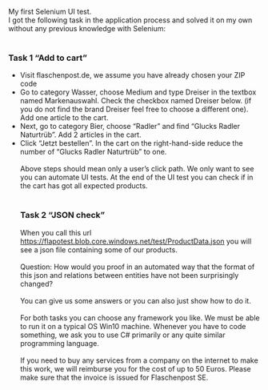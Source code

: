 My first Selenium UI test. <br>
I got the following task in the application process and 
solved it on my own without any previous knowledge with 
Selenium: <br>
<br>
### Task 1 “Add to cart”
* Visit flaschenpost.de, we assume you have already chosen your ZIP code <br>
* Go to category Wasser, choose Medium and type Dreiser in the textbox named
Markenauswahl. Check the checkbox named Dreiser below. (if you do not find the
brand Dreiser feel free to choose a different one). Add one article to the cart.
* Next, go to category Bier, choose “Radler” and find “Glucks Radler Naturtrüb”. Add 2 articles
in the cart.
* Click “Jetzt bestellen”. In the cart on the right-hand-side reduce the number of “Glucks
Radler Naturtrüb” to one.
  <br><br>
Above steps should mean only a user’s click path. We only want to see you can automate UI
tests. At the end of the UI test you can check if in the cart has got all expected products.
  <br><br>
  ### Task 2 “JSON check”
  When you call this url
  https://flapotest.blob.core.windows.net/test/ProductData.json
  you will see a json file containing some of our products. <br><br>
  Question: How would you proof in an automated way that the format of this json and
  relations between entities have not been surprisingly changed? <br><br>
  You can give us some answers or you can also just show how to do it.<br><br>
  For both tasks you can choose any framework you like. We must be able to run it on a typical OS
  Win10 machine.
  Whenever you have to code something, we ask you to use C# primarily or any quite similar
  programming language. <br><br>
  If you need to buy any services from a company on the internet to make this work, we will reimburse
  you for the cost of up to 50 Euros. Please make sure that the invoice is issued for Flaschenpost SE.